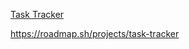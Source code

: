 <a href="https://roadmap.sh/projects/task-tracker">Task Tracker</a>

https://roadmap.sh/projects/task-tracker
